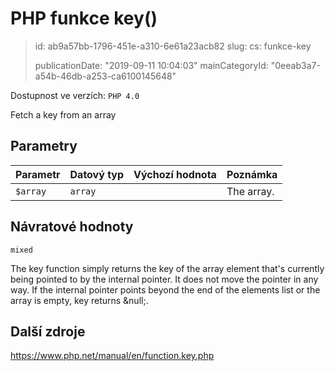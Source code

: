 PHP funkce key()
================

> id: ab9a57bb-1796-451e-a310-6e61a23acb82
> slug:
> 	cs: funkce-key
>
> publicationDate: "2019-09-11 10:04:03"
> mainCategoryId: "0eeab3a7-a54b-46db-a253-ca6100145648"

Dostupnost ve verzích: `PHP 4.0`

Fetch a key from an array


Parametry
--------------

| Parametr | Datový typ | Výchozí hodnota | Poznámka |
|-----|-----|-----|-----|
| `$array` | `array` |  | The array. |


Návratové hodnoty
----------------

`mixed`

The key function simply returns the
key of the array element that's currently being pointed to by the
internal pointer. It does not move the pointer in any way. If the
internal pointer points beyond the end of the elements list or the array is
empty, key returns &null;.

Další zdroje
------------

https://www.php.net/manual/en/function.key.php
